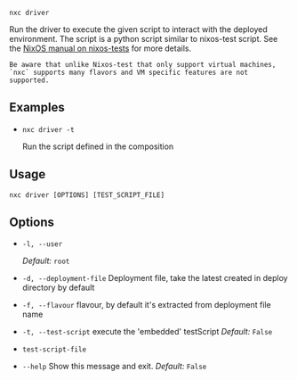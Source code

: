 
`nxc driver`

Run the driver to execute the given script to interact with the deployed environment.
The script is a python script similar to nixos-test script. See the [NixOS manual on nixos-tests](https://nixos.org/manual/nixos/unstable/#sec-writing-nixos-tests) for more details.

```admonish warning
Be aware that unlike Nixos-test that only support virtual machines, `nxc` supports many flavors and VM specific features are not supported.
```

## Examples

- `nxc driver -t`

   Run the script defined in the composition


## Usage

`nxc driver [OPTIONS] [TEST_SCRIPT_FILE]`

## Options

- `-l, --user`

    *Default:* `root`

- `-d, --deployment-file`
    Deployment file, take the latest created in deploy directory by default

- `-f, --flavour`
    flavour, by default it's extracted from deployment file name

- `-t, --test-script`
    execute the 'embedded' testScript
    *Default:* `False`

- `test-script-file`


- `--help`
    Show this message and exit.
    *Default:* `False`

